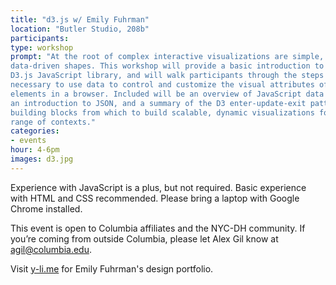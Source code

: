 ```yaml
---
title: "d3.js w/ Emily Fuhrman"
location: "Butler Studio, 208b"
participants:
type: workshop
prompt: "At the root of complex interactive visualizations are simple,
data-driven shapes. This workshop will provide a basic introduction to the
D3.js JavaScript library, and will walk participants through the steps
necessary to use data to control and customize the visual attributes of
elements in a browser. Included will be an overview of JavaScript data types,
an introduction to JSON, and a summary of the D3 enter-update-exit pattern: the
building blocks from which to build scalable, dynamic visualizations for a
range of contexts."
categories:
- events
hour: 4-6pm
images: d3.jpg
---
```


Experience with JavaScript is a plus, but not required. Basic experience with
HTML and CSS recommended. Please bring a laptop with Google Chrome installed.

This event is open to Columbia affiliates and the NYC-DH community. If you’re
coming from outside Columbia, please let Alex Gil know at agil@columbia.edu.

Visit [y-li.me](http://y-li.me/) for Emily Fuhrman's design portfolio.
